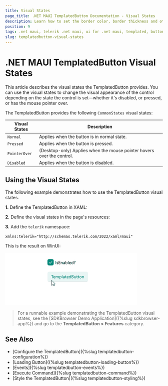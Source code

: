 ```yaml
---
title: Visual States
page_title: .NET MAUI TemplatedButton Documentation - Visual States
description: Learn how to set the border color, border thickness and other styling options for the different visual states of the Telerik TemplatedButton for .NET MAUI.
position: 9
tags: .net maui, telerik .net maui, ui for .net maui, templated, button, microsoft .net maui
slug: templatedbutton-visual-states
---
```


# .NET MAUI TemplatedButton Visual States

This article describes the visual states the TemplatedButton provides. 
You can use the visual states to change the visual appearance of the control depending on the state the control is set&mdash;whether it's disabled, or pressed, or has the mouse pointer over.

The TemplatedButton provides the following `CommonStates` visual states:

| Visual States | Description |
| ------------- | --------------- |
| `Normal` | Applies when the button is in normal state. |
| `Pressed` | Applies when the button is pressed. |
| `PointerOver` | (Desktop-only) Applies when the mouse pointer hovers over the control. |
| `Disabled` | Applies when the button is disabled. |

## Using the Visual States

The following example demonstrates how to use the TemplatedButton visual states.

**1.** Define the TemplatedButton in XAML:

<snippet id='templatedbutton-visual-states' />

**2.** Define the visual states in the page's resources:

<snippet id='templatedbutton-visual-states-resources' />

**3.** Add the `telerik` namespace:

```XAML
xmlns:telerik="http://schemas.telerik.com/2022/xaml/maui"
```

This is the result on WinUI:

![.NET MAUI TemplatedButton Visual States](images/templatedbutton-visualstates.gif "TemplatedButton for .NET MAUI")

> For a runnable example demonstrating the TemplatedButton visual states, see the [SDKBrowser Demo Application]({%slug sdkbrowser-app%}) and go to the **TemplatedButton > Features** category.

## See Also

- [Configure the TemplatedButton]({%slug templatedbutton-configuration%})
- [Loading Button]({%slug templatedbutton-loading-button%})
- [Events]({%slug templatedbutton-events%})
- [Execute Command]({%slug templatedbutton-command%})
- [Style the TemplatedButton]({%slug templatedbutton-styling%})